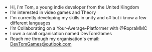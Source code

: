 - Hi, i'm Tom, a young indie developer from the United Kingdom
- I’m interested in video games and Theory
- I'm currently developing my skills in unity and c# but i know a few different languages
- I’m Collaborating on a Your-Average-Platformer with @RopraMMC
- I own a small organisation named DevTomGames
- Reach me through my organisation's email: DevTomGames@outlook.com

<!---
Tom17771/Tom17771 is a ✨ special ✨ repository because its `README.md` (this file) appears on your GitHub profile.
You can click the Preview link to take a look at your changes.
--->
